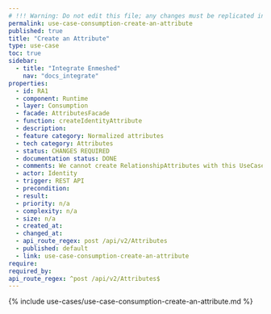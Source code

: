 ```yaml
---
# !!! Warning: Do not edit this file; any changes must be replicated in Excel !!!
permalink: use-case-consumption-create-an-attribute
published: true
title: "Create an Attribute"
type: use-case
toc: true
sidebar:
  - title: "Integrate Enmeshed"
    nav: "docs_integrate"
properties:
  - id: RA1
  - component: Runtime
  - layer: Consumption
  - facade: AttributesFacade
  - function: createIdentityAttribute
  - description:
  - feature category: Normalized attributes
  - tech category: Attributes
  - status: CHANGES REQUIRED
  - documentation status: DONE
  - comments: We cannot create RelationshipAttributes with this UseCase
  - actor: Identity
  - trigger: REST API
  - precondition:
  - result:
  - priority: n/a
  - complexity: n/a
  - size: n/a
  - created_at:
  - changed_at:
  - api_route_regex: post /api/v2/Attributes
  - published: default
  - link: use-case-consumption-create-an-attribute
require:
required_by:
api_route_regex: ^post /api/v2/Attributes$
---
```


{% include use-cases/use-case-consumption-create-an-attribute.md %}
